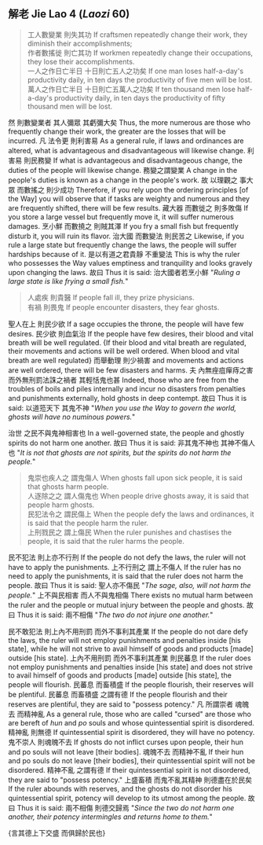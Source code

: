 ## 解老 Jie Lao 4 (_Laozi_ 60)

> 工人數變業
則失其功
If craftsmen repeatedly change their work,
they diminish their accomplishments;  
作者數搖徙
則亡其功
If workmen repeatedly change their occupations,
they lose their accomplishments.  
一人之作日亡半日
十日則亡五人之功矣
If one man loses half-a-day's productivity daily,
in ten days the productivity of five men will be lost.  
萬人之作日亡半日
十日則亡五萬人之功矣
If ten thousand men lose half-a-day's productivity daily,
in ten days the productivity of fifty thousand men will be lost.

然
則數變業者
其人彌眾
其虧彌大矣
Thus,
the more numerous are those who frequently change their work,
the greater are the losses that will be incurred.
凡
法令更
則利害易
As a general rule,
if laws and ordinances are altered,
what is advantageous and disadvantageous will likewise change.
利害易
則民務變
If what is advantageous and disadvantageous change,
the duties of the people will likewise change.
務變之謂變業
A change in the people's duties is known as a change in the people's work.
故
以理觀之
事大眾
而數搖之
則少成功
Therefore,
if you rely upon the ordering principles [of the Way] you will observe
that if tasks are weighty and numerous
and they are frequently shifted,
there will be few results.
藏大器
而數徙之
則多敗傷
If you store a large vessel
but frequently move it,
it will suffer numerous damages.
烹小鮮
而數撓之
則賊其澤
If you fry a small fish
but frequently disturb it,
you will ruin its flavor.
治大國
而數變法
則民苦之
Likewise, if you rule a large state
but frequently change the laws,
the people will suffer hardships because of it.
是以有道之君貴靜
不重變法
This is why the ruler who possesses the Way values emptiness and tranquility
and looks gravely upon changing the laws.
故曰
Thus it is said:
治大國者若烹小鮮
"*Ruling a large state is like frying a small fish.*"

> 人處疾
則貴醫
If people fall ill,
they prize physicians.  
有禍
則畏鬼
If people encounter disasters,
they fear ghosts.

聖人在上
則民少欲
If a sage occupies the throne,
the people will have few desires.
民少欲
則血氣治
If the people have few desires,
their blood and vital breath will be well regulated.
{If their blood and vital breath are regulated,
their movements and actions will be well ordered.
When blood and vital breath are well regulated}
而舉動理
則少禍害
and movements and actions are well ordered,
there will be few disasters and harms.
夫
內無痤疽癉痔之害
而外無刑罰法誅之禍者
其輕恬鬼也甚
Indeed,
those who are free from the troubles of boils and piles internally
and incur no disasters from penalties and punishments externally,
hold ghosts in deep contempt.
故曰
Thus it is said:
以道蒞天下
其鬼不神
"*When you use the Way to govern the world,
ghosts will have no numinous powers.*"

治世
之民不與鬼神相害也
In a well-governed state,
the people and ghostly spirits do not harm one another.
故曰
Thus it is said:
非其鬼不神也
其神不傷人也
"*It is not that ghosts are not spirits,
but the spirits do not harm the people.*"

> 鬼崇也疾人之
謂鬼傷人
When ghosts fall upon sick people,
it is said that ghosts harm people.  
人逐除之之
謂人傷鬼也
When people drive ghosts away,
it is said that people harm ghosts.  
民犯法令之
謂民傷上
When the people defy the laws and ordinances,
it is said that the people harm the ruler.  
上刑戮民之
謂上傷民
When the ruler punishes and chastises the people,
it is said that the ruler harms the people.

民不犯法
則上亦不行刑
If the people do not defy the laws,
the ruler will not have to apply the punishments.
上不行刑之
謂上不傷人
If the ruler has no need to apply the punishments,
it is said that the ruler does not harm the people.
故曰
Thus it is said:
聖人亦不傷民
"*The sage, also, will not harm the people.*"
上不與民相害
而人不與鬼相傷
There exists no mutual harm between the ruler and the people
or mutual injury between the people and ghosts.
故曰
Thus it is said:
兩不相傷
"*The two do not injure one another.*"

民不敢犯法
則上內不用刑罰
而外不事利其產業
If the people do not dare defy the laws,
the ruler will not employ punishments and penalties inside [his state],
while he will not strive to avail himself of goods and products [made] outside [his state].
上內不用刑罰
而外不事利其產業
則民蕃息
If the ruler does not employ punishments and penalties inside [his state]
and does not strive to avail himself of goods and products [made] outside [his state],
the people will flourish.
民蕃息
而畜積盛
If the people flourish,
their reserves will be plentiful.
民蕃息
而畜積盛
之謂有德
If the people flourish
and their reserves are plentiful,
they are said to "possess potency."
凡
所謂崇者
魂魄去
而精神亂
As a general rule,
those who are called "cursed"
are those who are bereft of *hun* and *po* souls
and whose quintessential spirit is disordered.
精神亂
則無德
If quintessential spirit is disordered,
they will have no potency.
鬼不崇人
則魂魄不去
If ghosts do not inflict curses upon people,
their hun and po souls will not leave [their bodies].
魂魄不去
而精神不亂
If their hun and po souls do not leave [their bodies],
their quintessential spirit will not be disordered.
精神不亂
之謂有德
If their quintessential spirit is not disordered,
they are said to "possess potency."
上盛畜積
而鬼不亂其精神
則德盡在於民矣
If the ruler abounds with reserves,
and the ghosts do not disorder his quintessential spirit,
potency will develop to its utmost among the people.
故曰
Thus it is said:
兩不相傷
則德交歸焉
"*Since the two do not harm one another,
their potency intermingles and returns home to them.*"

{言其德上下交盛
而俱歸於民也}
